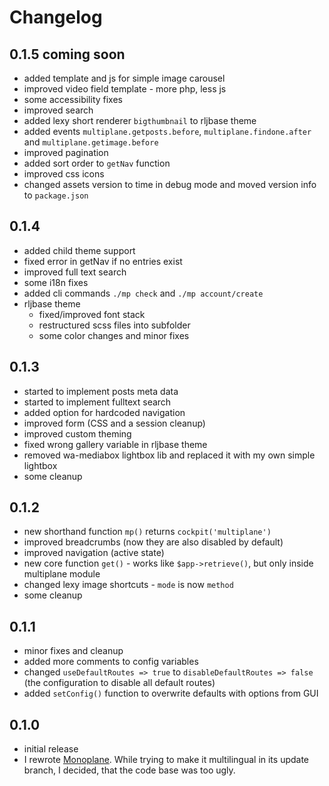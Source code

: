 # Changelog

## 0.1.5 coming soon

* added template and js for simple image carousel
* improved video field template - more php, less js
* some accessibility fixes
* improved search
* added lexy short renderer `bigthumbnail` to rljbase theme
* added events `multiplane.getposts.before`, `multiplane.findone.after` and `multiplane.getimage.before`
* improved pagination
* added sort order to `getNav` function
* improved css icons
* changed assets version to time in debug mode and moved version info to `package.json`


## 0.1.4

* added child theme support
* fixed error in getNav if no entries exist
* improved full text search
* some i18n fixes
* added cli commands `./mp check` and `./mp account/create`
* rljbase theme
  * fixed/improved font stack
  * restructured scss files into subfolder
  * some color changes and minor fixes

## 0.1.3

* started to implement posts meta data
* started to implement fulltext search
* added option for hardcoded navigation
* improved form (CSS and a session cleanup)
* improved custom theming
* fixed wrong gallery variable in rljbase theme
* removed wa-mediabox lightbox lib and replaced it with my own simple lightbox
* some cleanup

## 0.1.2

* new shorthand function `mp()` returns `cockpit('multiplane')`
* improved breadcrumbs (now they are also disabled by default)
* improved navigation (active state)
* new core function `get()` - works like `$app->retrieve()`, but only inside multiplane module
* changed lexy image shortcuts - `mode` is now `method`
* some cleanup

## 0.1.1

* minor fixes and cleanup
* added more comments to config variables
* changed `useDefaultRoutes => true` to `disableDefaultRoutes => false` (the configuration to disable all default routes)
* added `setConfig()` function to overwrite defaults with options from GUI

## 0.1.0

* initial release
* I rewrote [Monoplane](https://github.com/raffaelj/Monoplane). While trying to make it multilingual in its update branch, I decided, that the code base was too ugly.
